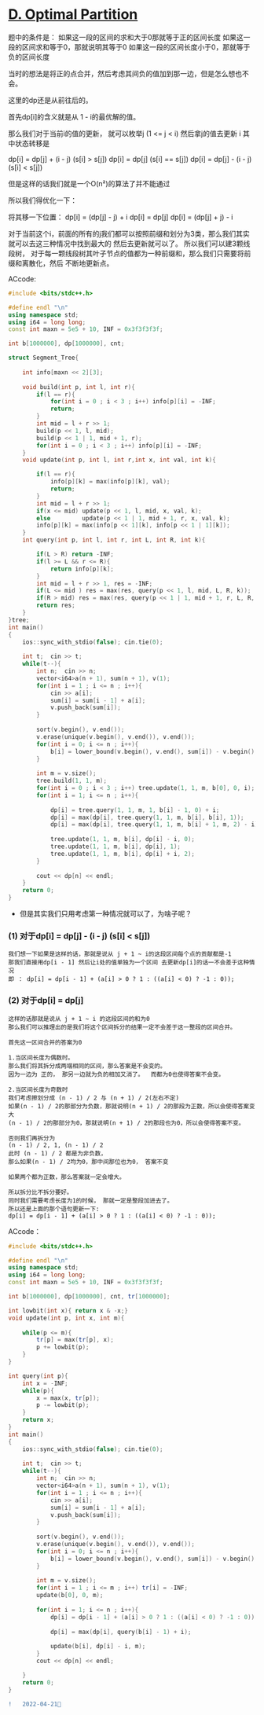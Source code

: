 #   [D. Optimal Partition](https://codeforces.com/contest/1668/problem/D)


   题中的条件是：
   如果这一段的区间的求和大于0那就等于正的区间长度
   如果这一段的区间求和等于0，那就说明其等于0
   如果这一段的区间长度小于0，那就等于负的区间长度
   
   当时的想法是将正的点合并，然后考虑其间负的值加到那一边，但是怎么想也不会。
   
   这里的dp还是从前往后的。
   
   首先dp[i]的含义就是从 1 - i的最优解的值。
   
   那么我们对于当前i的值的更新，
   就可以枚举j (1 <= j < i)
   然后拿j的值去更新 i 
   其中状态转移是
   
   dp[i] = dp[j] + (i - j) (s[i] > s[j])
   dp[i] = dp[j] (s[i] == s[j])
   dp[i] = dp[j] - (i - j)  (s[i] < s[j])
   
   但是这样的话我们就是一个O(n²)的算法了并不能通过
   
   所以我们得优化一下：
   
   将其移一下位置：
   dp[i] = (dp[j] - j) + i
   dp[i] = dp[j]
   dp[i] = (dp[j] + j) - i
   
   对于当前这个i，前面的所有的j我们都可以按照前缀和划分为3类，那么我们其实就可以去这三种情况中找到最大的
   然后去更新就可以了。
   所以我们可以建3颗线段树，
   对于每一颗线段树其叶子节点的值都为一种前缀和，那么我们只需要将前缀和离散化，然后
   不断地更新点。
   
ACcode:
```C++
#include <bits/stdc++.h>

#define endl "\n"
using namespace std;
using i64 = long long;
const int maxn = 5e5 + 10, INF = 0x3f3f3f3f;

int b[1000000], dp[1000000], cnt;

struct Segment_Tree{
	
	int info[maxn << 2][3];
	
	void build(int p, int l, int r){
		if(l == r){
			for(int i = 0 ; i < 3 ; i++) info[p][i] = -INF;
			return;
		} 
		int mid = l + r >> 1;
		build(p << 1, l, mid);
		build(p << 1 | 1, mid + 1, r);
		for(int i = 0 ; i < 3 ; i++) info[p][i] = -INF;
	}
	void update(int p, int l, int r,int x, int val, int k){

		if(l == r){
			info[p][k] = max(info[p][k], val);
			return;
		}
		int mid = l + r >> 1;
		if(x <= mid) update(p << 1, l, mid, x, val, k);
		else         update(p << 1 | 1, mid + 1, r, x, val, k);
		info[p][k] = max(info[p << 1][k], info[p << 1 | 1][k]);
	}
	int query(int p, int l, int r, int L, int R, int k){

		if(L > R) return -INF;
		if(l >= L && r <= R){
			return info[p][k];
		}
		int mid = l + r >> 1, res = -INF;
		if(L <= mid ) res = max(res, query(p << 1, l, mid, L, R, k));
		if(R > mid) res = max(res, query(p << 1 | 1, mid + 1, r, L, R, k)); 
		return res;
	}
}tree;
int main()
{
	ios::sync_with_stdio(false); cin.tie(0);
		
	int t;  cin >> t;
	while(t--){
		int n;  cin >> n;
		vector<i64>a(n + 1), sum(n + 1), v(1);
		for(int i = 1 ; i <= n ; i++){
			cin >> a[i];
			sum[i] = sum[i - 1] + a[i];
			v.push_back(sum[i]);
		}
	
		sort(v.begin(), v.end());
		v.erase(unique(v.begin(), v.end()), v.end());
		for(int i = 0; i <= n ; i++){
			b[i] = lower_bound(v.begin(), v.end(), sum[i]) - v.begin() + 1;
		}
		
		int m = v.size();
		tree.build(1, 1, m);
		for(int i = 0 ; i < 3 ; i++) tree.update(1, 1, m, b[0], 0, i);
		for(int i = 1; i <= n ; i++){
			
			dp[i] = tree.query(1, 1, m, 1, b[i] - 1, 0) + i;
			dp[i] = max(dp[i], tree.query(1, 1, m, b[i], b[i], 1));
			dp[i] = max(dp[i], tree.query(1, 1, m, b[i] + 1, m, 2) - i);
			
			tree.update(1, 1, m, b[i], dp[i] - i, 0);
			tree.update(1, 1, m, b[i], dp[i], 1);
			tree.update(1, 1, m, b[i], dp[i] + i, 2);
		}
		
		cout << dp[n] << endl;
	}
	return 0;
}


```
   
   
+   但是其实我们只用考虑第一种情况就可以了，为啥子呢？

###  (1) 对于dp[i] = dp[j] - (i - j)  (s[i] < s[j])

    我们想一下如果是这样的话，那就是说从 j + 1 ~ i的这段区间每个点的贡献都是-1
    那我们直接用dp[i - 1] 然后让i处的值单独为一个区间 去更新dp[i]的话一不会差于这种情况
    即 ： dp[i] = dp[i - 1] + (a[i] > 0 ? 1 : ((a[i] < 0) ? -1 : 0));
   
   
### (2) 对于dp[i] = dp[j]

    这样的话那就是说从 j + 1 ~ i 的这段区间的和为0
    那么我们可以推理出的是我们将这个区间拆分的结果一定不会差于这一整段的区间合并。
    
    首先这一区间合并的答案为0
    
    1.当区间长度为偶数时。
    那么我们将其拆分成两端相同的区间，那么答案是不会变的。
    因为一边为 正的， 那另一边就为负的相加又消了。  而都为0也使得答案不会变。
    
    2.当区间长度为奇数时
    我们考虑擦划分成 (n - 1) / 2 与 (n + 1) / 2(左右不定)
    如果(n - 1) / 2的那部分为负数，那就说明(n + 1) / 2的那段为正数，所以会使得答案变大
    (n - 1) / 2的那部分为0，那就说明(n + 1) / 2的那段也为0，所以会使得答案不变。
    
    否则我们再拆分为
    (n - 1) / 2, 1, (n - 1) / 2
    此时 (n - 1) / 2 都是为非负数，
    那么如果(n - 1) / 2均为0，那中间那位也为0， 答案不变
    
    如果两个都为正数，那么答案就一定会增大。
    
    所以拆分比不拆分要好。
    同时我们需要考虑长度为1的时候， 那就一定是整段加进去了。
    所以还是上面的那个语句更新一下:
    dp[i] = dp[i - 1] + (a[i] > 0 ? 1 : ((a[i] < 0) ? -1 : 0));
    
ACcode：
```C++
#include <bits/stdc++.h>

#define endl "\n"
using namespace std;
using i64 = long long;
const int maxn = 5e5 + 10, INF = 0x3f3f3f3f;

int b[1000000], dp[1000000], cnt, tr[1000000];

int lowbit(int x){ return x & -x;}
void update(int p, int x, int m){
	
	while(p <= m){
		tr[p] = max(tr[p], x);
		p += lowbit(p);
	}
}

int query(int p){
	int x = -INF;
	while(p){
		x = max(x, tr[p]);
		p -= lowbit(p);
	}
	return x;
}
int main()
{
	ios::sync_with_stdio(false); cin.tie(0);
		
	int t;  cin >> t;
	while(t--){
		int n;  cin >> n;
		vector<i64>a(n + 1), sum(n + 1), v(1);
		for(int i = 1 ; i <= n ; i++){
			cin >> a[i];
			sum[i] = sum[i - 1] + a[i];
			v.push_back(sum[i]);
		}
	
		sort(v.begin(), v.end());
		v.erase(unique(v.begin(), v.end()), v.end());
		for(int i = 0; i <= n ; i++){
			b[i] = lower_bound(v.begin(), v.end(), sum[i]) - v.begin() + 1;
		}
		
		int m = v.size();
		for(int i = 1 ; i <= m ; i++) tr[i] = -INF;
		update(b[0], 0, m);
		
		for(int i = 1; i <= n ; i++){
			dp[i] = dp[i - 1] + (a[i] > 0 ? 1 : ((a[i] < 0) ? -1 : 0));
			
			dp[i] = max(dp[i], query(b[i] - 1) + i);
			
			update(b[i], dp[i] - i, m);
		} 
		cout << dp[n] << endl;

	}
	return 0;
}

```
```diff
!   2022-04-21💐
```
   
